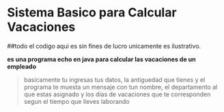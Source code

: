 # Sistema Basico para Calcular Vacaciones
##todo el codigo aqui es sin fines de lucro unicamente es ilustrativo.

 **es una programa echo en java para calcular las vacaciones de un empleado**
	
> basicamente tu ingresas tus datos, la antiguedad que tienes y el programa
	te muesta un mensaje con tun nombre, el departamento al que estas asignado
	y los dias de vacaciones que te corresponden segun el tiempo que lleves laborando
